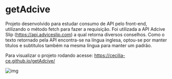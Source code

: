 # getAdcive
Projeto desenvolvido para estudar consumo de API pelo front-end, utilizando o método fetch para fazer a requisição. 
Foi utilizada a API Adcive Slip (https://api.adviceslip.com) a qual retorna diversos conselhos. Como o texto retornado pela API encontra-se na
língua inglesa, optou-se por manter títulos e subtitulos também na mesma língua para manter um padrão. 

Para visualizar o projeto rodando acesse: https://cecilia-ce.github.io/getAdcive/

![img](https://user-images.githubusercontent.com/90211249/201552222-6c4e5863-f925-4125-a58d-6324843e114b.png)
